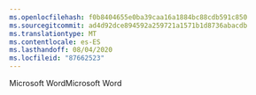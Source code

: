 ```yaml
---
ms.openlocfilehash: f0b8404655e0ba39caa16a1884bc88cdb591c850
ms.sourcegitcommit: ad4d92dce894592a259721a1571b1d8736abacdb
ms.translationtype: MT
ms.contentlocale: es-ES
ms.lasthandoff: 08/04/2020
ms.locfileid: "87662523"
---
```

<span data-ttu-id="92854-101">Microsoft Word</span><span class="sxs-lookup"><span data-stu-id="92854-101">Microsoft Word</span></span>
